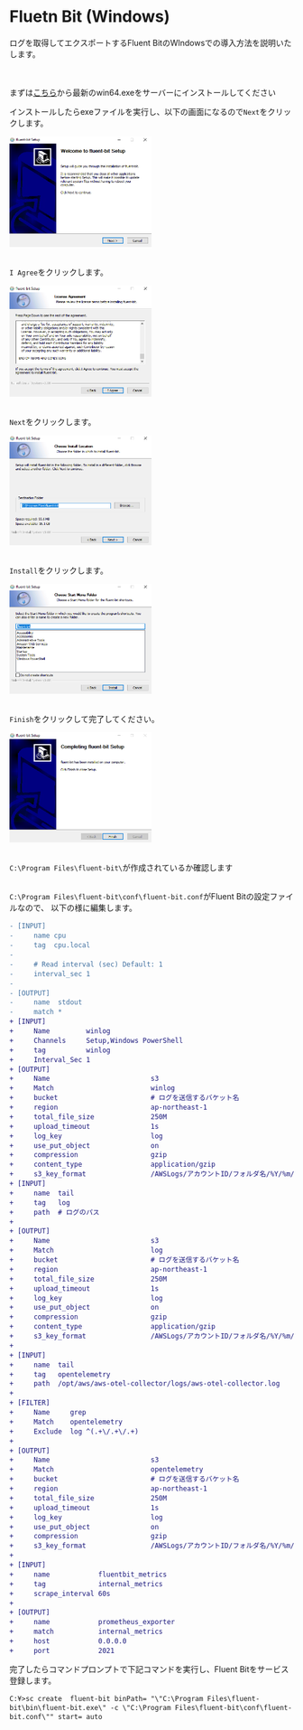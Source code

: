 # Fluetn Bit (Windows)
ログを取得してエクスポートするFluent BitのWIndowsでの導入方法を説明いたします。<br><br><br>

まずは[こちら](https://docs.fluentbit.io/manual/installation/windows)から最新のwin64.exeをサーバーにインストールしてください<br>

インストールしたらexeファイルを実行し、以下の画面になるので`Next`をクリックします。<br>

<img src="img/fluentbit-windows.png" width="50%"/><br><br>

`I Agree`をクリックします。<br>

<img src="img/fluentbit-windows2.png" width="50%"/><br><br>

`Next`をクリックします。<br>

<img src="img/fluentbit-windows3.png" width="50%"/><br><br>

`Install`をクリックします。<br>

<img src="img/fluentbit-windows4.png" width="50%"/><br><br>

`Finish`をクリックして完了してください。<br>

<img src="img/fluentbit-windows5.png" width="50%"/><br><br>

`C:\Program Files\fluent-bit\`が作成されているか確認します<br><br>

`C:\Program Files\fluent-bit\conf\fluent-bit.conf`がFluent Bitの設定ファイルなので、
以下の様に編集します。
```diff
- [INPUT]
-     name cpu
-     tag  cpu.local
-
-     # Read interval (sec) Default: 1
-     interval_sec 1
-
- [OUTPUT]
-     name  stdout
-     match *
+ [INPUT]
+     Name         winlog
+     Channels     Setup,Windows PowerShell
+     tag          winlog
+     Interval_Sec 1
+ [OUTPUT]
+     Name                         s3
+     Match                        winlog
+     bucket                       # ログを送信するバケット名
+     region                       ap-northeast-1
+     total_file_size              250M
+     upload_timeout               1s
+     log_key                      log
+     use_put_object               on
+     compression                  gzip
+     content_type                 application/gzip
+     s3_key_format                /AWSLogs/アカウントID/フォルダ名/%Y/%m/%d/$UUID.gz
+ [INPUT]
+     name  tail
+     tag   log
+     path  # ログのパス
+
+ [OUTPUT]
+     Name                         s3
+     Match                        log
+     bucket                       # ログを送信するバケット名
+     region                       ap-northeast-1
+     total_file_size              250M
+     upload_timeout               1s
+     log_key                      log
+     use_put_object               on
+     compression                  gzip
+     content_type                 application/gzip
+     s3_key_format                /AWSLogs/アカウントID/フォルダ名/%Y/%m/%d/$UUID.gz
+
+ [INPUT]
+     name  tail
+     tag   opentelemetry
+     path  /opt/aws/aws-otel-collector/logs/aws-otel-collector.log
+
+ [FILTER]
+     Name     grep
+     Match    opentelemetry
+     Exclude  log ^(.+\/.+\/.+)
+
+ [OUTPUT]
+     Name                         s3
+     Match                        opentelemetry
+     bucket                       # ログを送信するバケット名
+     region                       ap-northeast-1
+     total_file_size              250M
+     upload_timeout               1s
+     log_key                      log
+     use_put_object               on
+     compression                  gzip
+     s3_key_format                /AWSLogs/アカウントID/フォルダ名/%Y/%m/%d/+ $UUID.gz
+
+ [INPUT]
+     name            fluentbit_metrics
+     tag             internal_metrics
+     scrape_interval 60s
+
+ [OUTPUT]
+     name            prometheus_exporter
+     match           internal_metrics
+     host            0.0.0.0
+     port            2021
```

完了したらコマンドプロンプトで下記コマンドを実行し、Fluent Bitをサービス登録します。
```
C:¥>sc create  fluent-bit binPath= "\"C:\Program Files\fluent-bit\bin\fluent-bit.exe\" -c \"C:\Program Files\fluent-bit\conf\fluent-bit.conf\"" start= auto
```
